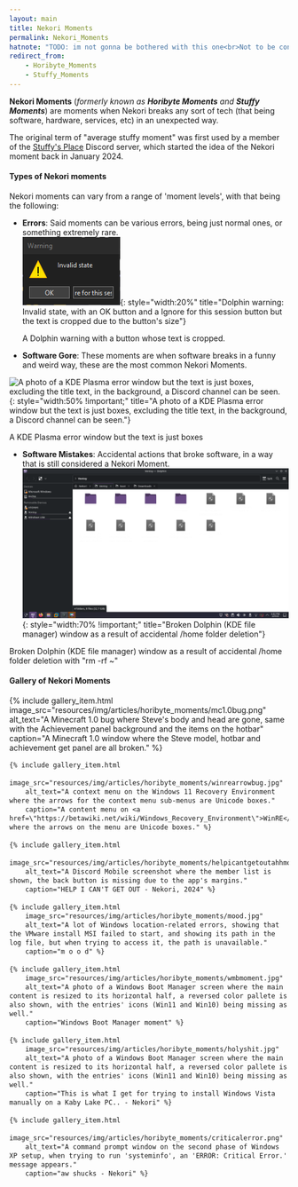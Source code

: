 ```yaml
---
layout: main
title: Nekori Moments
permalink: Nekori_Moments
hatnote: "TODO: im not gonna be bothered with this one<br>Not to be confused with <a href='Nekori_Power'>Nekori Power</a>."
redirect_from:
    - Horibyte_Moments
    - Stuffy_Moments
---
```


**Nekori Moments** (*formerly known as **Horibyte Moments** and **Stuffy Moments***) are moments when Nekori breaks any sort of tech (that being software, hardware, services, etc) in an unexpected way.

The original term of "average stuffy moment" was first used by a member of the [Stuffy's Place](Stuffys_Place) Discord server, which started the idea of the Nekori moment back in January 2024.

#### Types of Nekori moments
Nekori moments can vary from a range of 'moment levels', with that being the following:
 * **Errors**: Said moments can be various errors, being just normal ones, or something extremely rare.<br>
 ![Dolphin warning: Invalid state, with an OK button and a Ignore for this session button but the text is cropped due to the button's size](resources/img/articles/horibyte_moments/error.png){: style="width:20%" title="Dolphin warning: Invalid state, with an OK button and a Ignore for this session button but the text is cropped due to the button's size"}
    <p id="caption">A Dolphin warning with a button whose text is cropped.</p>
* **Software Gore**: These moments are when software breaks in a funny and weird way, these are the most common Nekori Moments.<br>

![A photo of a KDE Plasma error window but the text is just boxes, excluding the title text, in the background, a Discord channel can be seen.](resources/img/articles/horibyte_moments/softwaregore.jpg){: style="width:50% !important;" title="A photo of a KDE Plasma error window but the text is just boxes, excluding the title text, in the background, a Discord channel can be seen."}
<p id="caption">A KDE Plasma error window but the text is just boxes</p>

<!-- Congrats! You found the lil' easter egg! -->
<!-- Now, on the following commented-out lines, are the actual pieces of code for this type of moment. -->
<!-- But there are more easter eggs on this wiki, Happy finding! - Nekori -->

* **Software Mistakes**: Accidental actions that broke software, in a way that is still considered a Nekori Moment.<br>
![Broken Dolphin (KDE file manager) window as a result of accidental /home folder deletion.)](resources/img/articles/horibyte_moments/brokendolphinfilemanager.png){: style="width:70% !important;" title="Broken Dolphin (KDE file manager) window as a result of accidental /home folder deletion"}
<p id="caption">Broken Dolphin (KDE file manager) window as a result of accidental /home folder deletion with "rm -rf ~"</p>

#### Gallery of Nekori Moments

<div class="wiki-gallery" id="nekori-moments-gallery">
    {% include gallery_item.html 
        image_src="resources/img/articles/horibyte_moments/mc1.0bug.png" 
        alt_text="A Minecraft 1.0 bug where Steve's body and head are gone, same with the Achievement panel background and the items on the hotbar" 
        caption="A Minecraft 1.0 window where the Steve model, hotbar and achievement get panel are all broken." %}

    {% include gallery_item.html 
        image_src="resources/img/articles/horibyte_moments/winrearrowbug.jpg" 
        alt_text="A context menu on the Windows 11 Recovery Environment where the arrows for the context menu sub-menus are Unicode boxes." 
        caption="A content menu on <a href=\"https://betawiki.net/wiki/Windows_Recovery_Environment\">WinRE</a> where the arrows on the menu are Unicode boxes." %}

    {% include gallery_item.html 
        image_src="resources/img/articles/horibyte_moments/helpicantgetoutahhmoment.jpg" 
        alt_text="A Discord Mobile screenshot where the member list is shown, the back button is missing due to the app's margins." 
        caption="HELP I CAN'T GET OUT - Nekori, 2024" %}

    {% include gallery_item.html 
        image_src="resources/img/articles/horibyte_moments/mood.jpg" 
        alt_text="A lot of Windows location-related errors, showing that the VMware install MSI failed to start, and showing its path in the log file, but when trying to access it, the path is unavailable." 
        caption="m o o d" %}

    {% include gallery_item.html 
        image_src="resources/img/articles/horibyte_moments/wmbmoment.jpg" 
        alt_text="A photo of a Windows Boot Manager screen where the main content is resized to its horizontal half, a reversed color pallete is also shown, with the entries' icons (Win11 and Win10) being missing as well." 
        caption="Windows Boot Manager moment" %}

    {% include gallery_item.html 
        image_src="resources/img/articles/horibyte_moments/holyshit.jpg" 
        alt_text="A photo of a Windows Boot Manager screen where the main content is resized to its horizontal half, a reversed color pallete is also shown, with the entries' icons (Win11 and Win10) being missing as well." 
        caption="This is what I get for trying to install Windows Vista manually on a Kaby Lake PC.. - Nekori" %}

    {% include gallery_item.html 
        image_src="resources/img/articles/horibyte_moments/criticalerror.png" 
        alt_text="A command prompt window on the second phase of Windows XP setup, when trying to run 'systeminfo', an 'ERROR: Critical Error.' message appears." 
        caption="aw shucks - Nekori" %}
</div>